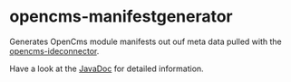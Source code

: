opencms-manifestgenerator
=========================

Generates OpenCms module manifests out ouf meta data pulled with the [opencms-ideconnector](https://github.com/mediaworx/opencms-ideconnector).

Have a look at the [JavaDoc](http://mediaworx.github.io/opencms-manifestgenerator/javadoc/) for detailed information.
